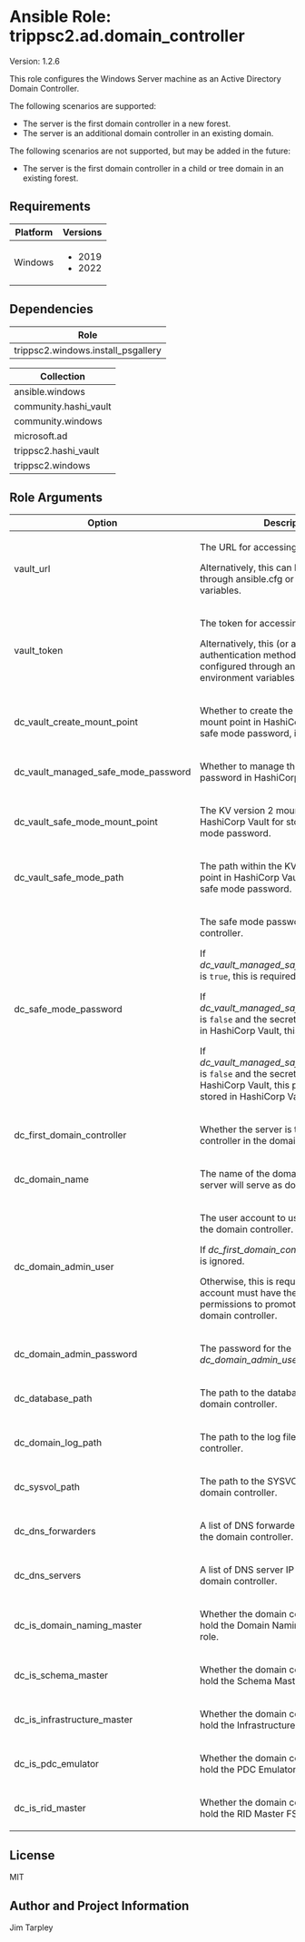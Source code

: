 <!-- BEGIN_ANSIBLE_DOCS -->

# Ansible Role: trippsc2.ad.domain_controller
Version: 1.2.6

This role configures the Windows Server machine as an Active Directory Domain Controller.

The following scenarios are supported:
- The server is the first domain controller in a new forest.
- The server is an additional domain controller in an existing domain.

The following scenarios are not supported, but may be added in the future:
- The server is the first domain controller in a child or tree domain in an existing forest.


## Requirements

| Platform | Versions |
| -------- | -------- |
| Windows | <ul><li>2019</li><li>2022</li></ul> |

## Dependencies
| Role |
| ---- |
| trippsc2.windows.install_psgallery |

| Collection |
| ---------- |
| ansible.windows |
| community.hashi_vault |
| community.windows |
| microsoft.ad |
| trippsc2.hashi_vault |
| trippsc2.windows |

## Role Arguments
|Option|Description|Type|Required|Choices|Default|
|---|---|---|---|---|---|
| vault_url | <p>The URL for accessing HashiCorp Vault.</p><p>Alternatively, this can be configured through ansible.cfg or environment variables.</p> | str | no |  |  |
| vault_token | <p>The token for accessing HashiCorp Vault.</p><p>Alternatively, this (or any other authentication method) can be configured through ansible.cfg or environment variables.</p> | str | no |  |  |
| dc_vault_create_mount_point | <p>Whether to create the KV version 2 mount point in HashiCorp Vault for the safe mode password, if it doesn't exist.</p> | bool | no |  | true |
| dc_vault_managed_safe_mode_password | <p>Whether to manage the safe mode password in HashiCorp Vault.</p> | bool | no |  | true |
| dc_vault_safe_mode_mount_point | <p>The KV version 2 mount point in HashiCorp Vault for storing the safe mode password.</p> | str | no |  | os |
| dc_vault_safe_mode_path | <p>The path within the KV version 2 mount point in HashiCorp Vault for storing the safe mode password.</p> | str | no |  | {{ inventory_hostname }}/safe_mode |
| dc_safe_mode_password | <p>The safe mode password for the domain controller.</p><p>If *dc_vault_managed_safe_mode_password* is `true`, this is required.</p><p>If *dc_vault_managed_safe_mode_password* is `false` and the secret is already stored in HashiCorp Vault, this is ignored.</p><p>If *dc_vault_managed_safe_mode_password* is `false` and the secret is not stored in HashiCorp Vault, this password used and stored in HashiCorp Vault.</p> | str | no |  |  |
| dc_first_domain_controller | <p>Whether the server is the first domain controller in the domain.</p> | bool | no |  | false |
| dc_domain_name | <p>The name of the domain for which the server will serve as domain controller.</p> | str | yes |  |  |
| dc_domain_admin_user | <p>The user account to use for configuring the domain controller.</p><p>If *dc_first_domain_controller* is `true`, this is ignored.</p><p>Otherwise, this is required and the user account must have the necessary permissions to promote the server to a domain controller.</p> | str | no |  |  |
| dc_domain_admin_password | <p>The password for the *dc_domain_admin_user* user account.</p> | str | no |  |  |
| dc_database_path | <p>The path to the database files for the domain controller.</p> | path | no |  | C:\Windows\NTDS |
| dc_domain_log_path | <p>The path to the log files for the domain controller.</p> | path | no |  | C:\Windows\Logs |
| dc_sysvol_path | <p>The path to the SYSVOL files for the domain controller.</p> | path | no |  | C:\Windows\SYSVOL |
| dc_dns_forwarders | <p>A list of DNS forwarder IP addresses for the domain controller.</p> | list of 'str' | no |  | ["8.8.8.8", "4.2.2.2"] |
| dc_dns_servers | <p>A list of DNS server IP addresses for the domain controller.</p> | list of 'str' | yes |  |  |
| dc_is_domain_naming_master | <p>Whether the domain controller should hold the Domain Naming Master FSMO role.</p> | bool | no |  | false |
| dc_is_schema_master | <p>Whether the domain controller should hold the Schema Master FSMO role.</p> | bool | no |  | false |
| dc_is_infrastructure_master | <p>Whether the domain controller should hold the Infrastructure Master FSMO role.</p> | bool | no |  | false |
| dc_is_pdc_emulator | <p>Whether the domain controller should hold the PDC Emulator FSMO role.</p> | bool | no |  | false |
| dc_is_rid_master | <p>Whether the domain controller should hold the RID Master FSMO role.</p> | bool | no |  | false |


## License
MIT

## Author and Project Information
Jim Tarpley
<!-- END_ANSIBLE_DOCS -->
